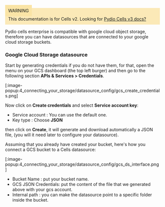 
<div style="background-color: #fbe9b7;font-size: 14px;">
<span style="background-color: #fae4a6;padding: 10px;">WARNING</span>
<span style="padding: 10px;display: inline-block;">This documentation is for Cells v2. Looking for <a href="https://pydio.com/en/docs/cells/v3/quick-start">Pydio Cells v3 docs?</a></span>
</div>




Pydio cells enterprise is compatible with google cloud object storage, therefore you can have datasources that are connected to your google cloud storage buckets.

### Google Cloud Storage datasource

Start by generating credentials if you do not have them,
for that, open the menu on your GCS dashboard (the top left burger) and then go to the following section **APIs & Services > Credentials**.

[:image-popup:4_connecting_your_storage/datasource_config/gcs_create_credentials.png]

Now click on **Create credentials** and select **Service account key**:

* Service account : You can use the default one.
* Key type : Choose **JSON**

then click on **Create**, it will generate and download automatically a JSON file, (you will it need later to configure your datasource).

Assuming that you already have created your bucket, here's how you connect a GCS bucket to a Cells datasource:

[:image-popup:4_connecting_your_storage/datasource_config/gcs_ds_interface.png]

* Bucket Name : put your bucket name.
* GCS JSON Credentials: put the content of the file that we generated above with your gcs account.
* Internal path : you can make the datasource point to a specific folder inside the bucket.
